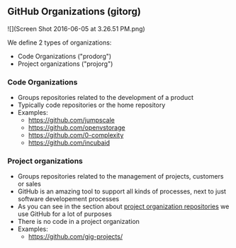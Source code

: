 ## GitHub Organizations (gitorg)

![](Screen Shot 2016-06-05 at 3.26.51 PM.png)

We define 2 types of organizations:

- Code Organizations ("prodorg")
- Project organizations ("projorg")


### Code Organizations

- Groups repositories related to the development of a product
- Typically code repositories or the home repository
- Examples:
  - https://github.com/jumpscale
  - https://github.com/openvstorage
  - https://github.com/0-complexity
  - https://github.com/incubaid
  

### Project organizations

- Groups repositories related to the management of projects, customers or sales
- GitHub is an amazing tool to support all kinds of processes, next to just software developement processes
- As you can see in the section about [project organization repositories](projorg_repos.md) we use GitHub for a lot of purposes
- There is no code in a project organization
- Examples:
  - https://github.com/gig-projects/
